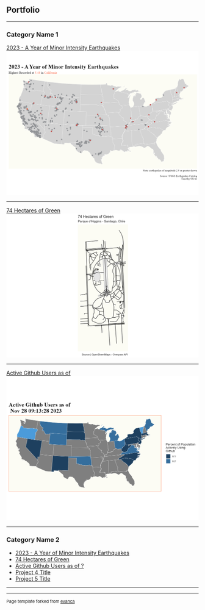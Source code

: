 ## Portfolio

---

### Category Name 1 

[2023 - A Year of Minor Intensity Earthquakes](/sample_page)
<img src="images/01-timothy-oliver.png?raw=true"/>

---
[74 Hectares of Green](/pdf/sample_presentation.pdf)
<img src="images/02-timothy-oliver.png?raw=true"/>

---
[Active Github Users as of <Insert Time>](http://example.com/)
<img src="images/13-timothy-oliver.png?raw=true"/>

---

### Category Name 2

- [2023 - A Year of Minor Intensity Earthquakes](http://example.com/)
- [74 Hectares of Green](http://example.com/)
- [Active Github Users as of ?](http://example.com/)
- [Project 4 Title](http://example.com/)
- [Project 5 Title](http://example.com/)

---




---
<p style="font-size:11px">Page template forked from <a href="https://github.com/evanca/quick-portfolio">evanca</a></p>
<!-- Remove above link if you don't want to attibute -->
